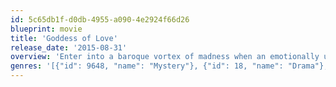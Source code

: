 ```yaml
---
id: 5c65db1f-d0db-4955-a090-4e2924f66d26
blueprint: movie
title: 'Goddess of Love'
release_date: '2015-08-31'
overview: 'Enter into a baroque vortex of madness when an emotionally unstable woman is shattered after tremendous heartbreak. Brian was the love of Venus’ life and the thought of him having an affair with another woman begins her volatile descent into the dark side of psychosexual insanity.'
genres: '[{"id": 9648, "name": "Mystery"}, {"id": 18, "name": "Drama"}, {"id": 53, "name": "Thriller"}, {"id": 27, "name": "Horror"}]'
---
```

